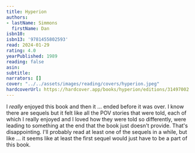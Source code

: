 ```yaml
---
title: Hyperion
authors:
- lastName: Simmons
  firstName: Dan
isbn10:
isbn13: '9781455802593'
read: 2024-01-29
rating: 4.0
yearPublished: 1989
reading: false
asin:
subtitle:
narrators: []
cover: "../../assets/images/reading/covers/hyperion.jpeg"
hardcoverUrl: https://hardcover.app/books/hyperion/editions/31497002
---
```

I  _really_  enjoyed this book and then it ... ended before it was over. I know there are sequels but it felt like all the POV stories that were told, each of which I really enjoyed and I loved how they were told so differently, were leading to something at the end that the book just doesn't provide. That's disappointing. I'll probably read at least one of the sequels in a while, but like ... it seems like at least the first sequel would just have to be a part of this book.
